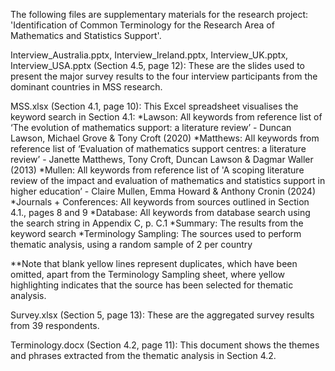 The following files are supplementary materials for the research project: 'Identification of Common Terminology for the Research Area of Mathematics and Statistics Support'.

Interview_Australia.pptx, Interview_Ireland.pptx, Interview_UK.pptx, Interview_USA.pptx (Section 4.5, page 12): These are the slides used to present the major survey results to the four interview participants from the dominant countries in MSS research.

MSS.xlsx (Section 4.1, page 10): This Excel spreadsheet visualises the keyword search in Section 4.1:
     *Lawson: All keywords from reference list of ‘The evolution of mathematics support: a literature review’ - Duncan Lawson, Michael Grove & Tony Croft (2020)
     *Matthews: All keywords from reference list of ‘Evaluation of mathematics support centres: a literature review’ - Janette Matthews, Tony Croft, Duncan Lawson & Dagmar Waller (2013)
     *Mullen: All keywords from reference list of 'A scoping literature review of the impact and evaluation of mathematics and statistics support in higher education’ - Claire Mullen, 
               Emma Howard & Anthony Cronin (2024)
    *Journals + Conferences: All keywords from sources outlined in Section 4.1., pages 8 and 9
    *Database: All keywords from database search using the search string in Appendix C, p. C.1
    *Summary: The results from the keyword search
     *Terminology Sampling: The sources used to perform thematic analysis, using a random sample of 2 per country

**Note that blank yellow lines represent duplicates, which have been omitted, apart from the Terminology Sampling sheet, where yellow highlighting indicates that the source has been selected for thematic analysis.

Survey.xlsx (Section 5, page 13): These are the aggregated survey results from 39 respondents.

Terminology.docx (Section 4.2, page 11): This document shows the themes and phrases extracted from the thematic analysis in Section 4.2.
